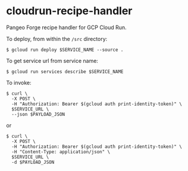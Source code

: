 # cloudrun-recipe-handler
Pangeo Forge recipe handler for GCP Cloud Run.

To deploy, from within the `/src` directory:

```console
$ gcloud run deploy $SERVICE_NAME --source .
```

To get service url from service name:

```console
$ gcloud run services describe $SERVICE_NAME
```

To invoke:

```console 
$ curl \
  -X POST \
  -H "Authorization: Bearer $(gcloud auth print-identity-token)" \
  $SERVICE_URL \
  --json $PAYLOAD_JSON
```
or

```console
$ curl \
  -X POST \
  -H "Authorization: Bearer $(gcloud auth print-identity-token)" \
  -H "Content-Type: application/json" \
  $SERVICE_URL \
  -d $PAYLOAD_JSON
```